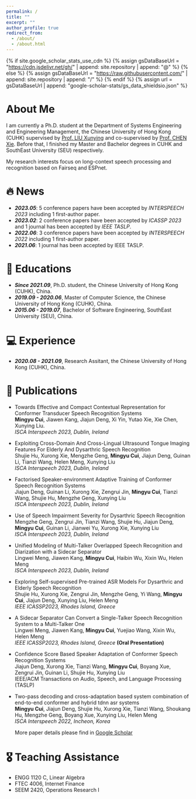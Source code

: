 ```yaml
---
permalink: /
title: ""
excerpt: ""
author_profile: true
redirect_from: 
  - /about/
  - /about.html
---
```


{% if site.google_scholar_stats_use_cdn %}
{% assign gsDataBaseUrl = "https://cdn.jsdelivr.net/gh/" | append: site.repository | append: "@" %}
{% else %}
{% assign gsDataBaseUrl = "https://raw.githubusercontent.com/" | append: site.repository | append: "/" %}
{% endif %}
{% assign url = gsDataBaseUrl | append: "google-scholar-stats/gs_data_shieldsio.json" %}

<span class='anchor' id='about-me'></span>
# About Me
I am currently a Ph.D. student at the Department of Systems Engineering and Engineering Management, the Chinese University of Hong Kong (CUHK) supervised by <a href='https://www1.se.cuhk.edu.hk/~xyliu/'>Prof. LIU Xunying</a> and co-supervised by <a href='https://chenxie95.github.io/'>Prof. CHEN Xie</a>. Before that, I finished my Master and Bachelor degrees in CUHK and SouthEast University (SEU) respectively.

My research interests focus on long-context speech processing and recognition based on Fairseq and ESPnet.



# 🔥 News
- ***2023.05***: 5 conference papers have been accepted by *INTERSPEECH 2023* including 1 first-author paper. 
- ***2023.02***: 2 conference papers have been accepted by *ICASSP 2023* and 1 journal has been accepted by *IEEE TASLP*.
- ***2022.06***: 3 conference papers have been accepted by *INTERSPEECH 2022* including 1 first-author paper.
- ***2021.06***: 1 journal has been accepted by IEEE TASLP.

# 📖 Educations
- ***Since 2021.09***, Ph.D. student, the Chinese University of Hong Kong (CUHK), China.
- ***2019.09 - 2020.06***, Master of Computer Science, the Chinese University of Hong Kong (CUHK), China.
- ***2015.06 - 2019.07***, Bachelor of Software Engineering, SouthEast University (SEU), China. 

# 💻 Experience
- ***2020.08 - 2021.09***, Research Assitant, the Chinese University of Hong Kong (CUHK), China.

# 📝 Publications 
- Towards Effective and Compact Contextual Representation for Conformer Transducer Speech Recognition Systems  
**Mingyu Cui**, Jiawen Kang, Jiajun Deng, Xi Yin, Yutao Xie, Xie Chen, Xunying Liu.  
*ISCA Interspeech 2023, Dublin, Ireland*
- Exploiting Cross-Domain And Cross-Lingual Ultrasound Tongue Imaging Features For Elderly And Dysarthric Speech Recognition  
Shujie Hu, Xurong Xie, Mengzhe Geng, **Mingyu Cui**, Jiajun Deng, Guinan Li, Tianzi Wang, Helen Meng, Xunying Liu  
*ISCA Interspeech 2023, Dublin, Ireland*
- Factorised Speaker-environment Adaptive Training of Conformer Speech Recognition Systems  
Jiajun Deng, Guinan Li, Xurong Xie, Zengrui Jin, **Mingyu Cui**, Tianzi Wang, Shujie Hu, Mengzhe Geng, Xunying Liu  
*ISCA Interspeech 2023, Dublin, Ireland*
- Use of Speech Impairment Severity for Dysarthric Speech Recognition  
Mengzhe Geng, Zengrui Jin, Tianzi Wang, Shujie Hu, Jiajun Deng, **Mingyu Cui**, Guinan Li, Jianwei Yu, Xurong Xie, Xunying Liu  
*ISCA Interspeech 2023, Dublin, Ireland*
- Unified Modeling of Multi-Talker Overlapped Speech Recognition and Diarization with a Sidecar Separator  
Lingwei Meng, Jiawen Kang, **Mingyu Cui**, Haibin Wu, Xixin Wu, Helen Meng  
*ISCA Interspeech 2023, Dublin, Ireland*
- Exploring Self-supervised Pre-trained ASR Models For Dysarthric and Elderly Speech Recognition  
Shujie Hu, Xurong Xie, Zengrui Jin, Mengzhe Geng, Yi Wang, **Mingyu Cui**, Jiajun Deng, Xunying Liu, Helen Meng   
*IEEE ICASSP2023, Rhodes Island, Greece*
- A Sidecar Separator Can Convert a Single-Talker Speech Recognition System to a Multi-Talker One  
Lingwei Meng, Jiawen Kang, **Mingyu Cui**, Yuejiao Wang, Xixin Wu, Helen Meng  
*IEEE ICASSP2023, Rhodes Island, Greece* **(Oral Presentation)**
- Confidence Score Based Speaker Adaptation of Conformer Speech Recognition Systems  
Jiajun Deng, Xurong Xie, Tianzi Wang, **Mingyu Cui**, Boyang Xue, Zengrui Jin, Guinan Li, Shujie Hu, Xunying Liu  
IEEE/ACM Transactions on Audio, Speech, and Language Processing (TASLP)
- Two-pass decoding and cross-adaptation based system combination of end-to-end conformer and hybrid tdnn asr systems  
**Mingyu Cui**, Jiajun Deng, Shujie Hu, Xurong Xie, Tianzi Wang, Shoukang Hu, Mengzhe Geng, Boyang Xue, Xunying Liu, Helen Meng  
*ISCA Interspeech 2022, Incheon, Korea*  

  More paper details please find in <a href='https://scholar.google.com/citations?user=tONFEQcAAAAJ&hl=en'>Google Scholar</a>

# 🎖 Teaching Assistance
- ENGG 1120 C, Linear Algebra
- FTEC 4006, Internet Finance
- SEEM 2420, Operations Research I 
